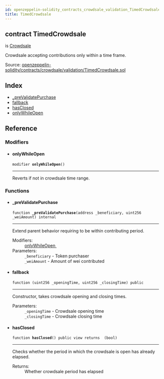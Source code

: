 ```yaml
---
id: openzeppelin-solidity_contracts_crowdsale_validation_TimedCrowdsale
title: TimedCrowdsale
---
```


<div class="contract-doc"><div class="contract"><h2 class="contract-header"><span class="contract-kind">contract</span> TimedCrowdsale</h2><p class="base-contracts"><span>is</span> <a href="openzeppelin-solidity_contracts_crowdsale_Crowdsale.html">Crowdsale</a></p><p class="description">Crowdsale accepting contributions only within a time frame.</p><div class="source">Source: <a href="git+https://github.com/2keynet/web3-alpha/blob/v0.0.3/contracts/openzeppelin-solidity/contracts/crowdsale/validation/TimedCrowdsale.sol" target="_blank">openzeppelin-solidity/contracts/crowdsale/validation/TimedCrowdsale.sol</a></div></div><div class="index"><h2>Index</h2><ul><li><a href="openzeppelin-solidity_contracts_crowdsale_validation_TimedCrowdsale.html#_preValidatePurchase">_preValidatePurchase</a></li><li><a href="openzeppelin-solidity_contracts_crowdsale_validation_TimedCrowdsale.html#">fallback</a></li><li><a href="openzeppelin-solidity_contracts_crowdsale_validation_TimedCrowdsale.html#hasClosed">hasClosed</a></li><li><a href="openzeppelin-solidity_contracts_crowdsale_validation_TimedCrowdsale.html#onlyWhileOpen">onlyWhileOpen</a></li></ul></div><div class="reference"><h2>Reference</h2><div class="modifiers"><h3>Modifiers</h3><ul><li><div class="item modifier"><span id="onlyWhileOpen" class="anchor-marker"></span><h4 class="name">onlyWhileOpen</h4><div class="body"><code class="signature">modifier <strong>onlyWhileOpen</strong><span>() </span></code><hr/><div class="description"><p>Reverts if not in crowdsale time range.</p></div></div></div></li></ul></div><div class="functions"><h3>Functions</h3><ul><li><div class="item function"><span id="_preValidatePurchase" class="anchor-marker"></span><h4 class="name">_preValidatePurchase</h4><div class="body"><code class="signature">function <strong>_preValidatePurchase</strong><span>(address _beneficiary, uint256 _weiAmount) </span><span>internal </span></code><hr/><div class="description"><p>Extend parent behavior requiring to be within contributing period.</p></div><dl><dt><span class="label-modifiers">Modifiers:</span></dt><dd><a href="openzeppelin-solidity_contracts_crowdsale_validation_TimedCrowdsale.html#onlyWhileOpen">onlyWhileOpen </a></dd><dt><span class="label-parameters">Parameters:</span></dt><dd><div><code>_beneficiary</code> - Token purchaser</div><div><code>_weiAmount</code> - Amount of wei contributed</div></dd></dl></div></div></li><li><div class="item function"><span id="fallback" class="anchor-marker"></span><h4 class="name">fallback</h4><div class="body"><code class="signature">function <strong></strong><span>(uint256 _openingTime, uint256 _closingTime) </span><span>public </span></code><hr/><div class="description"><p>Constructor, takes crowdsale opening and closing times.</p></div><dl><dt><span class="label-parameters">Parameters:</span></dt><dd><div><code>_openingTime</code> - Crowdsale opening time</div><div><code>_closingTime</code> - Crowdsale closing time</div></dd></dl></div></div></li><li><div class="item function"><span id="hasClosed" class="anchor-marker"></span><h4 class="name">hasClosed</h4><div class="body"><code class="signature">function <strong>hasClosed</strong><span>() </span><span>public </span><span>view </span><span>returns  (bool) </span></code><hr/><div class="description"><p>Checks whether the period in which the crowdsale is open has already elapsed.</p></div><dl><dt><span class="label-return">Returns:</span></dt><dd>Whether crowdsale period has elapsed</dd></dl></div></div></li></ul></div></div></div>

